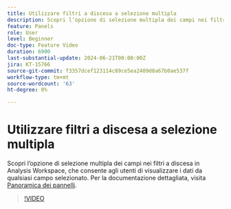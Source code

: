```yaml
---
title: Utilizzare filtri a discesa a selezione multipla
description: Scopri l’opzione di selezione multipla dei campi nei filtri a discesa in Analysis Workspace, che consente agli utenti di visualizzare i dati da qualsiasi campo selezionato.
feature: Panels
role: User
level: Beginner
doc-type: Feature Video
duration: 6900
last-substantial-update: 2024-06-21T00:00:00Z
jira: KT-15766
source-git-commit: f3357dcef123114c89ce5ea2409d8a67b0ae537f
workflow-type: tm+mt
source-wordcount: '63'
ht-degree: 0%

---
```



# Utilizzare filtri a discesa a selezione multipla

Scopri l’opzione di selezione multipla dei campi nei filtri a discesa in Analysis Workspace, che consente agli utenti di visualizzare i dati da qualsiasi campo selezionato. Per la documentazione dettagliata, visita [Panoramica dei pannelli](https://experienceleague.adobe.com/it/docs/analytics/analyze/analysis-workspace/panels/panels#static-drop-down-segments).

>[!VIDEO](https://video.tv.adobe.com/v/3430412/?learn=on)
